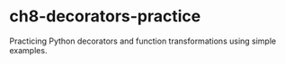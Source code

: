 # ch8-decorators-practice
Practicing Python decorators and function transformations using simple examples.